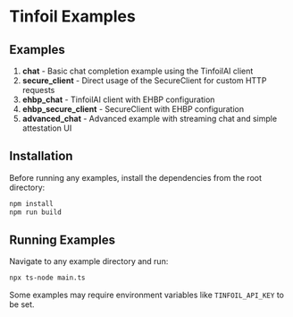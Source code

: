 # Tinfoil Examples

## Examples

1. **chat** - Basic chat completion example using the TinfoilAI client
2. **secure_client** - Direct usage of the SecureClient for custom HTTP requests
3. **ehbp_chat** - TinfoilAI client with EHBP configuration
4. **ehbp_secure_client** - SecureClient with EHBP configuration
5. **advanced_chat** - Advanced example with streaming chat and simple attestation UI

## Installation

Before running any examples, install the dependencies from the root directory:

```bash
npm install
npm run build
```

## Running Examples

Navigate to any example directory and run:

```bash
npx ts-node main.ts
```

Some examples may require environment variables like `TINFOIL_API_KEY` to be set.